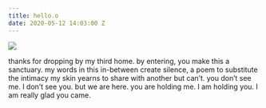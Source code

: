 ```yaml
---
title: hello.o
date: 2020-05-12 14:03:00 Z
---
```


<img src="../uploads/czyka.jpg"/>

thanks for dropping by my third home.
by entering, you make this a sanctuary.
my words in this in-between create silence,
a poem to substitute the intimacy
my skin yearns to share with another but can’t.
you don’t see me. I don’t see you. but we are here.
you are holding me. I am holding you.
I am really glad you came.